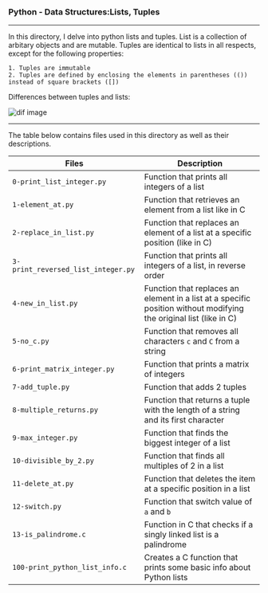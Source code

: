 
### Python - Data Structures:Lists, Tuples

-----------

In this directory, I delve into python lists and tuples. List is a collection of arbitary objects and are mutable. Tuples are identical to lists in all respects, except for the following properties:

	1. Tuples are immutable
	2. Tuples are defined by enclosing the elements in parentheses (()) instead of square brackets ([])

Differences between tuples and lists:

![dif image](https://imgs.search.brave.com/Pd5ex5f3bnprIorgwlxBYFGhveAiZFGIPEvYKJWs3eo/rs:fit:905:225:1/g:ce/aHR0cHM6Ly90c2Ux/Lm1tLmJpbmcubmV0/L3RoP2lkPU9JUC5h/YVcwR0o5cWhyM0Jx/Vk1mVDRDLWNnSGFE/NCZwaWQ9QXBp)

-----------

The table below contains files used in this directory as well as their descriptions.

| **Files** | **Description** |
| ------- | -------- |
| `0-print_list_integer.py` | Function that prints all integers of a list |
| `1-element_at.py` | Function that retrieves an element from a list like in C |
| `2-replace_in_list.py` | Function that replaces an element of a list at a specific position (like in C) |
| `3-print_reversed_list_integer.py` | Function that prints all integers of a list, in reverse order |
| `4-new_in_list.py` | Function that replaces an element in a list at a specific position without modifying the original list (like in C) |
| `5-no_c.py` | Function that removes all characters `c` and `C` from a string |
| `6-print_matrix_integer.py` | Function that prints a matrix of integers |
| `7-add_tuple.py` | Function that adds 2 tuples |
| `8-multiple_returns.py` | Function that returns a tuple with the length of a string and its first character |
| `9-max_integer.py` | Function that finds the biggest integer of a list |
| `10-divisible_by_2.py` | Function that finds all multiples of 2 in a list |
| `11-delete_at.py` | Function that deletes the item at a specific position in a list |
| `12-switch.py` | Function that switch value of `a` and `b` |
| `13-is_palindrome.c` | Function in C that checks if a singly linked list is a palindrome |
| `100-print_python_list_info.c` | Creates a C function that prints some basic info about Python lists |

